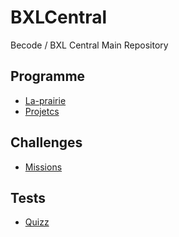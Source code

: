 # BXLCentral
Becode / BXL Central Main Repository

## Programme
- [La-prairie](/La-prairie/)
- [Projetcs](/Projects)

## Challenges
- [Missions](/Missions)

## Tests
- [Quizz](/Quizz)

